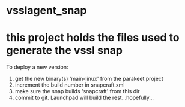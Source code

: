 # vsslagent_snap

# this project holds the files used to generate the vssl snap 

To deploy a new version:
1. get the new binary(s) 'main-linux' from the parakeet project
2. increment the build number in snapcraft.xml
3. make sure the snap builds 'snapcraft' from this dir
4. commit to git.  Launchpad will build the rest...hopefully...


